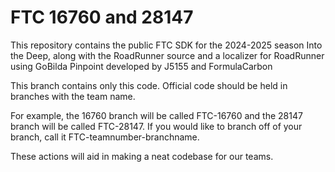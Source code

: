 # FTC 16760 and 28147

This repository contains the public FTC SDK for the 2024-2025 season Into the Deep, 
along with the RoadRunner source and a localizer for RoadRunner using GoBilda Pinpoint developed by J5155 and FormulaCarbon

This branch contains only this code. Official code should be held in branches with the team name. 

For example, the 16760 branch will be called FTC-16760 and the 28147 branch will be called FTC-28147.
If you would like to branch off of your branch, call it FTC-teamnumber-branchname.

These actions will aid in making a neat codebase for our teams.